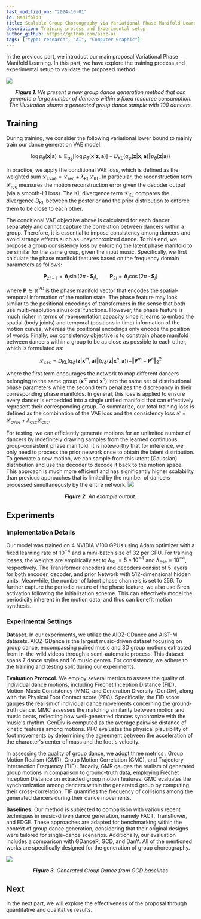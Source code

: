 ```yaml
---
last_modified_on: "2024-10-01"
id: Manifold3
title: Scalable Group Choreography via Variational Phase Manifold Learning (Part 3)
description: Training process and Experimental setup
author_github: https://github.com/aioz-ai
tags: ["type: research", "AI", "Computer Graphic"]
---
```

In the previous part,  we introduct our main proposal  Variational Phase Manifold Learning. In this part, we have explore the training process and experimental setup to validate the proposed method.

![](https://vision.aioz.io/f/4248eadb89e143479193/?dl=1)*<center>**Figure 1**. We present a new group dance generation method that can generate a large number of dancers within a fixed resource consumption. The illustration shows a generated group dance sample with $100$ dancers. </center>*

## Training
During training, we consider the following variational lower bound to mainly train our dance generation VAE model:

$$
\log p_\theta(\mathbf{x}|\mathbf{a}) \geq \mathbb{E}_{q_\phi} \left[ \log p_\theta(\mathbf{x}|\mathbf{z},\mathbf{a}) \right] - D_{\text{KL}}(q_\phi(\mathbf{z}|\mathbf{x},\mathbf{a}) \Vert p_\theta(\mathbf{z}|\mathbf{a}))
$$

In practice, we apply the conditional VAE loss, which is defined as the weighted sum $\mathcal{L}_{\text{cvae}} = \mathcal{L}_{\text{rec}} + \lambda_{\text{KL}}\mathcal{L}_{\text{KL}}$. In particular, the reconstruction term $\mathcal{L}_{\text{rec}}$ measures the motion reconstruction error given the decoder output (via a smooth-L1 loss). The KL divergence term $\mathcal{L}_{\text{KL}}$ compares the divergence $D_{\text{KL}}$ between the posterior and the prior distribution to enforce them to be close to each other.

The conditional VAE objective above is calculated for each dancer separately and cannot capture the correlation between dancers within a group. Therefore, it is essential to impose consistency among dancers and avoid strange effects such as unsynchronized dance. To this end, we propose a group consistency loss by  enforcing the latent phase manifold to be similar for the same group, given the input music. Specifically, we first calculate the phase manifold features based on the frequency domain parameters as follows:

$$
    \mathbf{P}_{2i-1} = \mathbf{A}_i\sin(2\pi \cdot \mathbf{S}_i), \qquad \mathbf{P}_{2i} = \mathbf{A}_i\cos(2\pi\cdot \mathbf{S}_i)
$$

where $\mathbf{P}\in\mathbb{R}^{2D}$ is the phase manifold vector that encodes the spatial-temporal information of the motion state. The phase feature may look similar to the positional encodings of transformers in the sense that both use multi-resolution sinusoidal functions. However, the phase feature is much richer in terms of representation capacity since it learns to embed the spatial (body joints) and temporal (positions in time) information of the motion curves, whereas the positional encodings only encode the position of words. Finally, our consistency objective is to constrain phase manifold between dancers within a group to be as close as possible to each other, which is formulated as:

$$
    \mathbf{\mathcal{L}}_{\text{csc}} =  D_{\text{KL}}(q_\phi(\mathbf{z}|\mathbf{x}^m,\mathbf{a}) \Vert (q_\phi(\mathbf{z}|\mathbf{x}^n,\mathbf{a}) ) + \Vert \mathbf{P}^m - \mathbf{P}^n\Vert^2_2
$$

where the first term encourages the network to map different dancers belonging to the same group ($\mathbf{x}^m$ and $\mathbf{x}^n$) into the same set of distributional phase parameters while the second term penalizes the discrepancy in their corresponding phase manifolds. In general, this loss is applied to ensure every dancer is embedded into a single unified manifold that can effectively represent their corresponding group. To summarize, our total training loss is defined as the combination of the VAE loss and the consistency loss $\mathcal{L} = \mathbf{\mathcal{L}}_{\text{cvae}} + \lambda_{\text{csc}}\mathbf{\mathcal{L}}_{\text{csc}}$.



For testing, we can efficiently generate motions for an unlimited number of dancers by indefinitely drawing samples from the learned continuous group-consistent phase manifold. It is noteworthy that for inference, we only need to process the prior network once to obtain the latent distribution. To generate a new motion, we can sample from this latent (Gaussian) distribution and use the decoder to decode it back to the motion space. This approach is much more efficient and has significantly higher scalability than previous approaches that is limited by the number of dancers processed simultaneously by the entire network.
![](https://vision.aioz.io/f/467f4d6312b24242ae3e/?dl=1)*<center>**Figure 2**. An example output. </center>*

## Experiments
### Implementation Details
Our model was trained on 4 NVIDIA V100 GPUs using Adam optimizer with a fixed learning rate of $10^{-4}$ and a mini-batch size of 32 per GPU. For training losses, the weights are empirically set to $\lambda_{\text{KL}} = 5\times 10^{-4}$ and $\lambda_{\text{csc}} = 10^{-4}$, respectively. The Transformer encoders and decoders consist of 5 layers for both encoder, decoder, and prior Network with 512-dimensional hidden units. Meanwhile, the number of latent phase channels is set to 256. To further capture the periodic nature of the phase feature, we also use Siren activation following the initialization scheme. This can effectively model the periodicity inherent in the motion data, and thus can benefit motion synthesis. 

### Experimental Settings
**Dataset.** In our experiments, we utilize the AIOZ-GDance and AIST-M datasets. AIOZ-GDance is the largest music-driven dataset focusing on group dance, encompassing paired music and 3D group motions extracted from in-the-wild videos through a semi-automatic process. This dataset spans 7 dance styles and 16 music genres. For consistency, we adhere to the training and testing split  during our experiments.

**Evaluation Protocol.** We employ several metrics to assess the quality of individual dance motions, including Frechet Inception Distance (FID), Motion-Music Consistency (MMC, and Generation Diversity (GenDiv), along with the Physical Foot Contact score (PFC). Specifically, the FID score gauges the realism of individual dance movements concerning the ground-truth dance. MMC assesses the matching similarity between motion and music beats, reflecting how well-generated dances synchronize with the music's rhythm. GenDiv is computed as the average pairwise distance of kinetic features among motions. PFC evaluates the physical plausibility of foot movements by determining the agreement between the acceleration of the character's center of mass and the foot's velocity.

In assessing the quality of group dance, we adopt three metrics : Group Motion Realism (GMR), Group Motion Correlation (GMC), and Trajectory Intersection Frequency (TIF). Broadly, GMR gauges the realism of generated group motions in comparison to ground-truth data, employing Frechet Inception Distance on extracted group motion features. GMC evaluates the synchronization among dancers within the generated group by computing their cross-correlation. TIF quantifies the frequency of collisions among the generated dancers during their dance movements.

**Baselines.**
Our method is subjected to comparison with various recent techniques in music-driven dance generation, namely FACT, Transflower, and EDGE. These approaches are adapted for benchmarking within the context of group dance generation, considering that their original designs were tailored for single-dance scenarios. Additionally, our evaluation includes a comparison with GDanceR, GCD, and DanY. All of the mentioned works are specifically designed for the generation of group choreography.

![](https://vision.aioz.io/f/b7fde96e07d34f14b6f4/?dl=1)*<center>**Figure 3**. Generated Group Dance from GCD baselines </center>*

## Next
In the next part, we will explore the effectiveness of the proposal through quantitative and qualitative results.